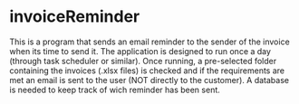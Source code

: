 # invoiceReminder
This is a program that sends an email reminder to the sender of the invoice when its time to send it. 
The application is designed to run once a day (through task scheduler or similar). 
Once running, a pre-selected folder containing the invoices (.xlsx files) is checked and if the requirements are met an email is sent to the user (NOT directly to the customer). 
A database is needed to keep track of wich reminder has been sent.
